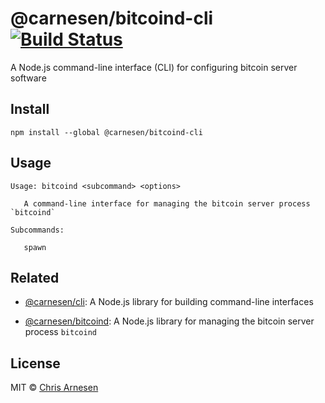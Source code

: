 # @carnesen/bitcoind-cli [![Build Status](https://travis-ci.com/carnesen/bitcoind-cli.svg?branch=master)](https://travis-ci.com/carnesen/bitcoind-cli)
A Node.js command-line interface (CLI) for configuring bitcoin server software

## Install
```
npm install --global @carnesen/bitcoind-cli
```

## Usage
```
Usage: bitcoind <subcommand> <options>

   A command-line interface for managing the bitcoin server process `bitcoind`

Subcommands:

   spawn
```

## Related
- [@carnesen/cli](https://github.com/carnesen/cli): A Node.js library for building command-line interfaces

- [@carnesen/bitcoind](https://github.com/carnesen/bitcoind): A Node.js library for managing the bitcoin server process `bitcoind`

## License

MIT © [Chris Arnesen](https://www.carnesen.com)
